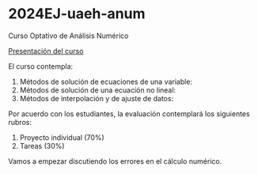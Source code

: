 # 2024EJ-uaeh-anum
Curso Optativo de Análisis Numérico


[Presentación del curso](slides/01intro.html)


El curso contempla:

1. Métodos de solución de ecuaciones de una variable: 
2. Métodos de solución de una ecuación no lineal: 
3. Métodos de interpolación y de ajuste de datos: 

Por acuerdo con los estudiantes, la evaluación contemplará  los siguientes rubros:

1. Proyecto individual (70%)
2. Tareas (30%)

Vamos a empezar discutiendo los errores en el cálculo numérico. 
